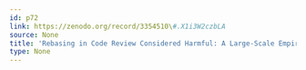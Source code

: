```yaml
---
id: p72
link: https://zenodo.org/record/3354510\#.X1i3W2czbLA
source: None
title: 'Rebasing in Code Review Considered Harmful: A Large-Scale Empirical Investigation'
type: None
---
```

